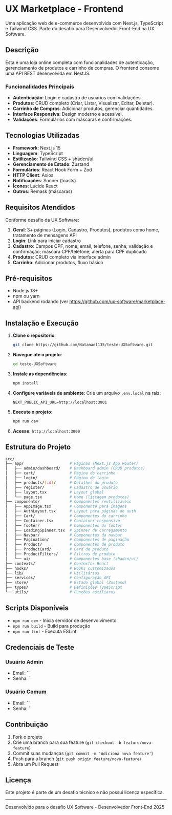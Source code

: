 # UX Marketplace - Frontend

Uma aplicação web de e-commerce desenvolvida com Next.js, TypeScript e Tailwind CSS. Parte do desafio para Desenvolvedor Front-End na UX Software.

## Descrição

Esta é uma loja online completa com funcionalidades de autenticação, gerenciamento de produtos e carrinho de compras. O frontend consome uma API REST desenvolvida em NestJS.

### Funcionalidades Principais

- **Autenticação**: Login e cadastro de usuários com validações.
- **Produtos**: CRUD completo (Criar, Listar, Visualizar, Editar, Deletar).
- **Carrinho de Compras**: Adicionar produtos, gerenciar quantidades.
- **Interface Responsiva**: Design moderno e acessível.
- **Validações**: Formulários com máscaras e confirmações.

## Tecnologias Utilizadas

- **Framework**: Next.js 15
- **Linguagem**: TypeScript
- **Estilização**: Tailwind CSS + shadcn/ui
- **Gerenciamento de Estado**: Zustand
- **Formulários**: React Hook Form + Zod
- **HTTP Client**: Axios
- **Notificações**: Sonner (toasts)
- **Ícones**: Lucide React
- **Outros**: Remask (máscaras)

## Requisitos Atendidos

Conforme desafio da UX Software:

1. **Geral**: 3+ páginas (Login, Cadastro, Produtos), produtos como home, tratamento de mensagens API
2. **Login**: Link para iniciar cadastro
3. **Cadastro**: Campos CPF, nome, email, telefone, senha; validação e confirmação; máscara CPF/telefone; alerta para CPF duplicado
4. **Produtos**: CRUD completo via interface admin
5. **Carrinho**: Adicionar produtos, fluxo básico

## Pré-requisitos

- Node.js 18+
- npm ou yarn
- API backend rodando (ver <https://github.com/ux-software/marketplace-api>)

## Instalação e Execução

1. **Clone o repositorio**:

   ```bash
   git clone https://github.com/Natanael135/teste-UXSoftware.git
   ```

2. **Navegue ate o projeto**:

   ``` bash
   cd teste-UXSoftware
   ```

3. **Instale as dependências**:

   ```bash
   npm install
   ```

4. **Configure variáveis de ambiente**:
   Crie um arquivo `.env.local` na raiz:

   ```env
   NEXT_PUBLIC_API_URL=http://localhost:3001
   ```

5. **Execute o projeto**:

   ```bash
   npm run dev
   ```

6. **Acesse**: `http://localhost:3000`

## Estrutura do Projeto

```bash
src/
├── app/                    # Páginas (Next.js App Router)
│   ├── admin/dashboard/    # Dashboard admin (CRUD produtos)
│   ├── cart/               # Página do carrinho
│   ├── login/              # Página de login
│   ├── products/[id]/      # Detalhes do produto
│   ├── register/           # Cadastro de usuário
│   ├── layout.tsx          # Layout global
│   └── page.tsx            # Home (listagem produtos)
├── components/             # Componentes reutilizáveis
│   ├── AppImage.tsx        # Componente para imagens
│   ├── AuthLayout.tsx      # Layout para páginas de auth
│   ├── Cart/               # Componentes do carrinho
│   ├── Container.tsx       # Container responsivo
│   ├── footer/             # Componentes do footer
│   ├── LoadingSpinner.tsx  # Spinner de carregamento
│   ├── Navbar/             # Componentes da navbar
│   ├── Pagination/         # Componentes de paginação
│   ├── Product/            # Componentes de produto
│   ├── ProductCard/        # Card de produto
│   ├── ProductFilters/     # Filtros de produto
│   └── ui/                 # Componentes base (shadcn/ui)
├── contexts/               # Contextos React
├── hooks/                  # Hooks customizados
├── lib/                    # Utilitários
├── services/               # Configuração API
├── store/                  # Estado global (Zustand)
├── types/                  # Definições TypeScript
└── utils/                  # Funções auxiliares
```

## Scripts Disponíveis

- `npm run dev` - Inicia servidor de desenvolvimento
- `npm run build` - Build para produção
- `npm run lint` - Executa ESLint

## Credenciais de Teste

### Usuário Admin

- Email: ``
- Senha: ``

### Usuário Comum

- Email: ``
- Senha: ``

## Contribuição

1. Fork o projeto
2. Crie uma branch para sua feature (`git checkout -b feature/nova-feature`)
3. Commit suas mudanças (`git commit -m 'Adiciona nova feature'`)
4. Push para a branch (`git push origin feature/nova-feature`)
5. Abra um Pull Request

## Licença

Este projeto é parte de um desafio técnico e não possui licença específica.

---
Desenvolvido para o desafio UX Software - Desenvolvedor Front-End 2025

